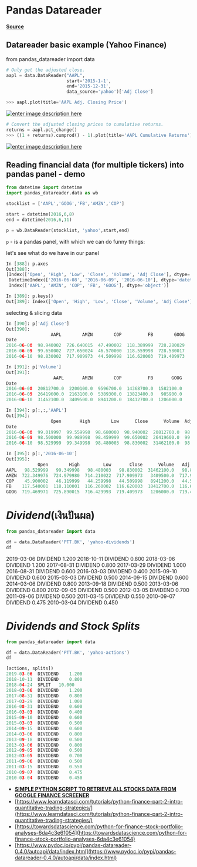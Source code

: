 Pandas Datareader
===
[**Source**](https://riptutorial.com/pandas/topic/1912/pandas-datareader)

## Datareader basic example (Yahoo Finance)


from pandas_datareader import data
```python
# Only get the adjusted close.
aapl = data.DataReader("AAPL", 
                       start='2015-1-1', 
                       end='2015-12-31', 
                       data_source='yahoo')['Adj Close']

>>> aapl.plot(title='AAPL Adj. Closing Price')

```

[![enter image description here](http://i.stack.imgur.com/amLQD.png)](http://i.stack.imgur.com/amLQD.png)

```python
# Convert the adjusted closing prices to cumulative returns.
returns = aapl.pct_change()
>>> ((1 + returns).cumprod() - 1).plot(title='AAPL Cumulative Returns')

```

[![enter image description here](http://i.stack.imgur.com/JiPUS.png)](http://i.stack.imgur.com/JiPUS.png)

## Reading financial data (for multiple tickers) into pandas panel - demo

```python
from datetime import datetime
import pandas_datareader.data as wb

stocklist = ['AAPL','GOOG','FB','AMZN','COP']

start = datetime(2016,6,8)
end = datetime(2016,6,11)

p = wb.DataReader(stocklist, 'yahoo',start,end)

```

`p`  - is a pandas panel, with which we can do funny things:

let's see what do we have in our panel

```python
In [388]: p.axes
Out[388]:
[Index(['Open', 'High', 'Low', 'Close', 'Volume', 'Adj Close'], dtype='object'),
 DatetimeIndex(['2016-06-08', '2016-06-09', '2016-06-10'], dtype='datetime64[ns]', name='Date', freq='D'),
 Index(['AAPL', 'AMZN', 'COP', 'FB', 'GOOG'], dtype='object')]

In [389]: p.keys()
Out[389]: Index(['Open', 'High', 'Low', 'Close', 'Volume', 'Adj Close'], dtype='object')

```

selecting & slicing data

```python
In [390]: p['Adj Close']
Out[390]:
                 AAPL        AMZN        COP          FB        GOOG
Date
2016-06-08  98.940002  726.640015  47.490002  118.389999  728.280029
2016-06-09  99.650002  727.650024  46.570000  118.559998  728.580017
2016-06-10  98.830002  717.909973  44.509998  116.620003  719.409973

In [391]: p['Volume']
Out[391]:
                  AAPL       AMZN        COP          FB       GOOG
Date
2016-06-08  20812700.0  2200100.0  9596700.0  14368700.0  1582100.0
2016-06-09  26419600.0  2163100.0  5389300.0  13823400.0   985900.0
2016-06-10  31462100.0  3409500.0  8941200.0  18412700.0  1206000.0

In [394]: p[:,:,'AAPL']
Out[394]:
                 Open       High        Low      Close      Volume  Adj Close
Date
2016-06-08  99.019997  99.559998  98.680000  98.940002  20812700.0  98.940002
2016-06-09  98.500000  99.989998  98.459999  99.650002  26419600.0  99.650002
2016-06-10  98.529999  99.349998  98.480003  98.830002  31462100.0  98.830002

In [395]: p[:,'2016-06-10']
Out[395]:
            Open        High         Low       Close      Volume   Adj Close
AAPL   98.529999   99.349998   98.480003   98.830002  31462100.0   98.830002
AMZN  722.349976  724.979980  714.210022  717.909973   3409500.0  717.909973
COP    45.900002   46.119999   44.259998   44.509998   8941200.0   44.509998
FB    117.540001  118.110001  116.260002  116.620003  18412700.0  116.620003
GOOG  719.469971  725.890015  716.429993  719.409973   1206000.0  719.409973
```

# _Dividend_(เงินปันผล)
```python
from pandas_datareader import data

df = data.DataReader('PTT.BK', 'yahoo-dividends')
df
```

2019-03-06	DIVIDEND	1.200
2018-10-11	DIVIDEND	0.800
2018-03-06	DIVIDEND	1.200
2017-08-31	DIVIDEND	0.800
2017-03-29	DIVIDEND	1.000
2016-08-31	DIVIDEND	0.600
2016-03-03	DIVIDEND	0.400
2015-09-10	DIVIDEND	0.600
2015-03-03	DIVIDEND	0.500
2014-09-15	DIVIDEND	0.600
2014-03-06	DIVIDEND	0.800
2013-09-18	DIVIDEND	0.500
2013-03-06	DIVIDEND	0.800
2012-09-05	DIVIDEND	0.500
2012-03-05	DIVIDEND	0.700
2011-09-06	DIVIDEND	0.500
2011-03-15	DIVIDEND	0.550
2010-09-07	DIVIDEND	0.475
2010-03-04	DIVIDEND	0.450





# _Dividends and Stock Splits_
```python
from pandas_datareader import data

df = data.DataReader('PTT.BK', 'yahoo-actions')
df
```
```python
[actions, splits])
2019-03-06	DIVIDEND	1.200
2018-10-11	DIVIDEND	0.800
2018-04-24	SPLIT	10.000
2018-03-06	DIVIDEND	1.200
2017-08-31	DIVIDEND	0.800
2017-03-29	DIVIDEND	1.000
2016-08-31	DIVIDEND	0.600
2016-03-03	DIVIDEND	0.400
2015-09-10	DIVIDEND	0.600
2015-03-03	DIVIDEND	0.500
2014-09-15	DIVIDEND	0.600
2014-03-06	DIVIDEND	0.800
2013-09-18	DIVIDEND	0.500
2013-03-06	DIVIDEND	0.800
2012-09-05	DIVIDEND	0.500
2012-03-05	DIVIDEND	0.700
2011-09-06	DIVIDEND	0.500
2011-03-15	DIVIDEND	0.550
2010-09-07	DIVIDEND	0.475
2010-03-04	DIVIDEND	0.450
```

- [**SIMPLE PYTHON SCRIPT TO RETRIEVE ALL STOCKS DATA FROM GOOGLE FINANCE SCREENER**](https://simply-python.com/2015/09/26/simple-python-script-to-retrieve-all-stocks-data-from-google-finance-screener/)
- [https://www.learndatasci.com/tutorials/python-finance-part-2-intro-quantitative-trading-strategies/](https://www.learndatasci.com/tutorials/python-finance-part-2-intro-quantitative-trading-strategies/)
- [https://towardsdatascience.com/python-for-finance-stock-portfolio-analyses-6da4c3e61054](https://towardsdatascience.com/python-for-finance-stock-portfolio-analyses-6da4c3e61054)
- [https://www.pydoc.io/pypi/pandas-datareader-0.4.0/autoapi/data/index.html](https://www.pydoc.io/pypi/pandas-datareader-0.4.0/autoapi/data/index.html)
<!--stackedit_data:
eyJoaXN0b3J5IjpbMjk0MjA3MzExLDEwMzUwMjMyNTcsMTAzNT
AyMzI1N119
-->